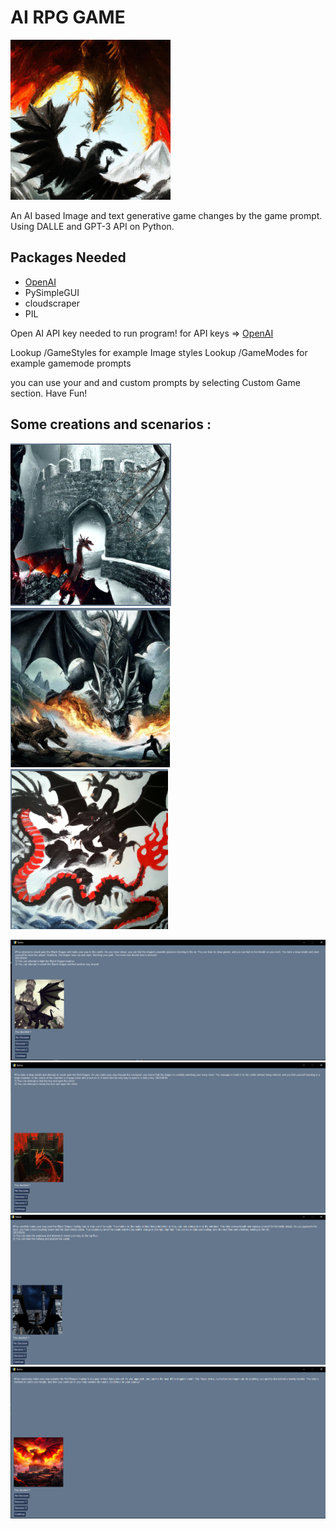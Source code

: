 # AI RPG GAME
![mainImg](ScreenShots/SavedImage.png)

An AI based Image and text generative game changes by the game prompt. Using DALLE and GPT-3 API on Python.


Packages Needed
-
* [OpenAI](https://openai.com/)
* PySimpleGUI
* cloudscraper
* PIL

Open AI API key needed to run program! for API keys => [OpenAI](https://openai.com/)

Lookup /GameStyles for example Image styles
Lookup /GameModes for example gamemode prompts

you can use your and and custom prompts by selecting Custom Game section.
Have Fun!


Some creations and scenarios :
-
![1](https://github.com/MertKalkanci/AI-Game/blob/main/ScreenShots/SavedImage2.png)
![2](https://github.com/MertKalkanci/AI-Game/blob/main/ScreenShots/SavedImage4.png)
![3](https://github.com/MertKalkanci/AI-Game/blob/main/ScreenShots/SavedImages5.png)

![4](https://github.com/MertKalkanci/AI-Game/blob/main/ScreenShots/7.png)
![5](https://github.com/MertKalkanci/AI-Game/blob/main/ScreenShots/2.png)
![6](https://github.com/MertKalkanci/AI-Game/blob/main/ScreenShots/3.png)
![7](https://github.com/MertKalkanci/AI-Game/blob/main/ScreenShots/1.png)
